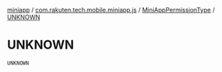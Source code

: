 [miniapp](../../index.md) / [com.rakuten.tech.mobile.miniapp.js](../index.md) / [MiniAppPermissionType](index.md) / [UNKNOWN](./-u-n-k-n-o-w-n.md)

# UNKNOWN

`UNKNOWN`